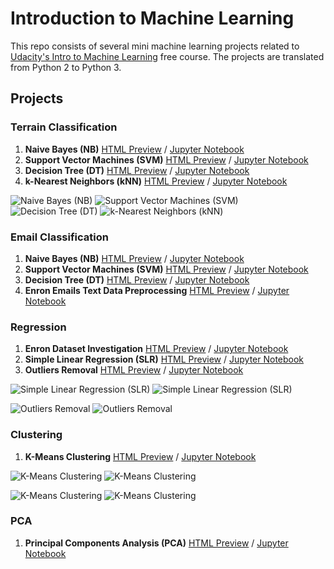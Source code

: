# Introduction to Machine Learning
This repo consists of several mini machine learning projects related to [Udacity's Intro to Machine Learning](https://classroom.udacity.com/courses/ud120) free course. The projects are translated from Python 2 to Python 3.

## Projects
### Terrain Classification
1. **Naive Bayes (NB)** [HTML Preview](https://ksatola.github.io/ml-introduction/02_NaiveBayes2.html) / [Jupyter Notebook](https://github.com/ksatola/ml-introduction/blob/master/02_NaiveBayes2.ipynb)
2. **Support Vector Machines (SVM)** [HTML Preview](https://ksatola.github.io/ml-introduction/04_SVM2.html) / [Jupyter Notebook](https://github.com/ksatola/ml-introduction/blob/master/04_SVM2.ipynb)
3. **Decision Tree (DT)** [HTML Preview](https://ksatola.github.io/ml-introduction/06_DecisionTree2.html) / [Jupyter Notebook](https://github.com/ksatola/ml-introduction/blob/master/06_DecisionTree2.ipynb)
4. **k-Nearest Neighbors (kNN)** [HTML Preview](https://ksatola.github.io/ml-introduction/08_KNN2.html) / [Jupyter Notebook](https://github.com/ksatola/ml-introduction/blob/master/08_KNN2.ipynb)
  
![Naive Bayes (NB)](/02_NaiveBayes2.png)
![Support Vector Machines (SVM)](/04_SVM2.png)
![Decision Tree (DT)](/06_DecisionTree2.png)
![k-Nearest Neighbors (kNN)](/08_KNN2.png)

### Email Classification
1. **Naive Bayes (NB)** [HTML Preview](https://ksatola.github.io/ml-introduction/01_NaiveBayes.html) / [Jupyter Notebook](https://github.com/ksatola/ml-introduction/blob/master/01_NaiveBayes.ipynb)
2. **Support Vector Machines (SVM)** [HTML Preview](https://ksatola.github.io/ml-introduction/03_SVM.html) / [Jupyter Notebook](https://github.com/ksatola/ml-introduction/blob/master/03_SVM.ipynb)
3. **Decision Tree (DT)** [HTML Preview](https://ksatola.github.io/ml-introduction/05_DecisionTree.html) / [Jupyter Notebook](https://github.com/ksatola/ml-introduction/blob/master/05_DecisionTree.ipynb)
4. **Enron Emails Text Data Preprocessing** [HTML Preview](https://ksatola.github.io/ml-introduction/14_EnronEmailsPreprocessing.html) / [Jupyter Notebook](https://github.com/ksatola/ml-introduction/blob/master/14_EnronEmailsPreprocessing.ipynb)

### Regression
1. **Enron Dataset Investigation** [HTML Preview](https://ksatola.github.io/ml-introduction/10_EnronDataset.html) / [Jupyter Notebook](https://github.com/ksatola/ml-introduction/blob/master/10_EnronDataset.ipynb)
2. **Simple Linear Regression (SLR)** [HTML Preview](https://ksatola.github.io/ml-introduction/11_SimpleLinearRegression.html) / [Jupyter Notebook](https://github.com/ksatola/ml-introduction/blob/master/11_SimpleLinearRegression.ipynb)
3. **Outliers Removal** [HTML Preview](https://ksatola.github.io/ml-introduction/12_OutliersRemovalRegression.html) / [Jupyter Notebook](https://github.com/ksatola/ml-introduction/blob/master/12_OutliersRemovalRegression.ipynb)

![Simple Linear Regression (SLR)](/11_SimpleLinearRegression1.png)
![Simple Linear Regression (SLR)](/11_SimpleLinearRegression3.png)

![Outliers Removal](/12_OutliersRemovalRegression1.png)
![Outliers Removal](/12_OutliersRemovalRegression2.png)

### Clustering
1. **K-Means Clustering** [HTML Preview](https://ksatola.github.io/ml-introduction/13_K-MeansClustering.html) / [Jupyter Notebook](https://github.com/ksatola/ml-introduction/blob/master/13_K-MeansClustering.ipynb)

![K-Means Clustering](/13_K-MeansClustering1a.png)
![K-Means Clustering](/13_K-MeansClustering1b.png)

![K-Means Clustering](/13_K-MeansClustering2a.png)
![K-Means Clustering](/13_K-MeansClustering2b.png)

### PCA
1. **Principal Components Analysis (PCA)** [HTML Preview](https://ksatola.github.io/ml-introduction/15_PCA.html) / [Jupyter Notebook](https://github.com/ksatola/ml-introduction/blob/master/15_PCA.ipynb)
